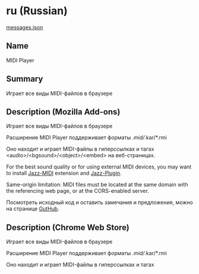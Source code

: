 # ru (Russian)

[messages.json](../firefox/midi-player/_locales/ru/messages.json)

## Name
MIDI Player

## Summary
Играет все виды MIDI-файлов в браузере

## Description (Mozilla Add-ons)
Играет все виды MIDI-файлов в браузере

Расширение MIDI Player поддерживает форматы *.mid/*.kar/*.rmi

Оно находит и играет MIDI-файлы в гиперссылках и тагах &lt;audio&gt;/&lt;bgsound&gt;/&lt;object&gt;/&lt;embed&gt; на веб-страницах.

For the best sound quality or for using external MIDI devices, you may want to install <a href=https://addons.mozilla.org/firefox/addon/jazz-midi>Jazz-MIDI</a> extension and <a href=https://jazz-soft.net>Jazz-Plugin</a>.

Same-origin limitation: MIDI files must be located at the same domain with the referencing web page, or at the CORS-enabled server.

Посмотреть исходный код и оставить замечания и предложения, можно на странице <a href=https://github.com/jazz-soft/midi-player>GutHub</a>.

## Description (Chrome Web Store)
Играет все виды MIDI-файлов в браузере

Расширение MIDI Player поддерживает форматы *.mid/*.kar/*.rmi

Оно находит и играет MIDI-файлы в гиперссылках и тагах <audio>/<bgsound>/<object>/<embed> на веб-страницах.

For the best sound quality, you may want to install the Jazz-Plugin and the Jazz-MIDI extension.

Same-origin limitation: MIDI files must be located at the same domain with the referencing web page, or at the CORS-enabled server.

Посмотреть исходный код и оставить замечания и предложения, можно на странице GutHub: https://github.com/jazz-soft/midi-player
